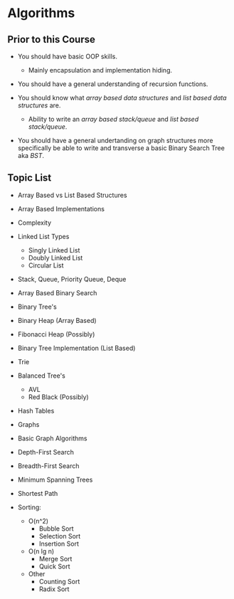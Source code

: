 # Algorithms

## Prior to this Course

- You should have basic OOP skills.
  - Mainly encapsulation and implementation hiding.

- You should have a general understanding of recursion functions.

- You should know what *array based data structures* and *list based data structures* are.
  - Ability to write an *array based stack/queue* and *list based stack/queue*.

- You should have a general undertanding on graph structures more specifically be able to write and transverse
a basic Binary Search Tree aka *BST*.

## Topic List

 - Array Based vs List Based Structures

 - Array Based Implementations
 
 - Complexity
 
 - Linked List Types
   - Singly Linked List
   - Doubly Linked List
   - Circular List
 
 - Stack, Queue, Priority Queue, Deque
 
 - Array Based Binary Search
 
 - Binary Tree's
 
 - Binary Heap (Array Based)
 
 - Fibonacci Heap (Possibly)
 
 - Binary Tree Implementation (List Based)
 
 - Trie
 
 - Balanced Tree's
   - AVL
   - Red Black (Possibly)
 
 - Hash Tables
 
 - Graphs
  - Basic Graph Algorithms
  - Depth-First Search
  - Breadth-First Search
  - Minimum Spanning Trees
  - Shortest Path

 - Sorting:
   - O(n^2)
     - Bubble Sort
     - Selection Sort
     - Insertion Sort
   - O(n lg n)
     - Merge Sort
     - Quick Sort
   - Other
     - Counting Sort
     - Radix Sort


